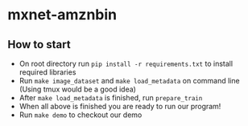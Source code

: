 # mxnet-amznbin

## How to start
- On root directory run ` pip install -r requirements.txt ` to install required libraries
- Run `make image_dataset` and `make load_metadata` on command line (Using tmux would be a good idea)
- After `make load_metadata` is finished, run `prepare_train`
- When all above is finished you are ready to run our program!
- Run `make demo` to checkout our demo
